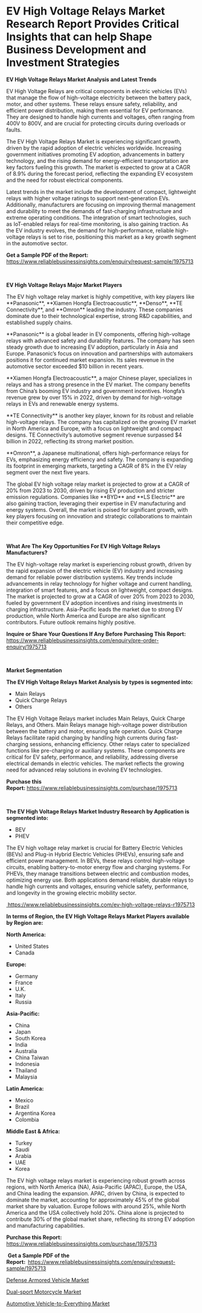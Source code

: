 <p><h1>EV High Voltage Relays Market Research Report Provides Critical Insights that can help Shape Business Development and Investment Strategies</h1></p><p><strong>EV High Voltage Relays Market Analysis and Latest Trends</strong></p>
<p><p>EV High Voltage Relays are critical components in electric vehicles (EVs) that manage the flow of high-voltage electricity between the battery pack, motor, and other systems. These relays ensure safety, reliability, and efficient power distribution, making them essential for EV performance. They are designed to handle high currents and voltages, often ranging from 400V to 800V, and are crucial for protecting circuits during overloads or faults.</p><p>The EV High Voltage Relays Market is experiencing significant growth, driven by the rapid adoption of electric vehicles worldwide. Increasing government initiatives promoting EV adoption, advancements in battery technology, and the rising demand for energy-efficient transportation are key factors fueling this growth. The market is expected to grow at a CAGR of 8.9% during the forecast period, reflecting the expanding EV ecosystem and the need for robust electrical components.</p><p>Latest trends in the market include the development of compact, lightweight relays with higher voltage ratings to support next-generation EVs. Additionally, manufacturers are focusing on improving thermal management and durability to meet the demands of fast-charging infrastructure and extreme operating conditions. The integration of smart technologies, such as IoT-enabled relays for real-time monitoring, is also gaining traction. As the EV industry evolves, the demand for high-performance, reliable high-voltage relays is set to rise, positioning this market as a key growth segment in the automotive sector.</p></p>
<p><strong>Get a Sample PDF of the Report:&nbsp;</strong> <a href="https://www.reliablebusinessinsights.com/enquiry/request-sample/1975713?utm_campaign=63&utm_medium=2&utm_source=Github&utm_content=ia&utm_term=24012025&utm_id=ev-high-voltage-relays">https://www.reliablebusinessinsights.com/enquiry/request-sample/1975713</a></p>
<p>&nbsp;</p>
<p><strong>EV High Voltage Relays Major Market Players</strong></p>
<p><p>The EV high voltage relay market is highly competitive, with key players like **Panasonic**, **Xiamen Hongfa Electroacoustic**, **Denso**, **TE Connectivity**, and **Omron** leading the industry. These companies dominate due to their technological expertise, strong R&D capabilities, and established supply chains.</p><p>**Panasonic** is a global leader in EV components, offering high-voltage relays with advanced safety and durability features. The company has seen steady growth due to increasing EV adoption, particularly in Asia and Europe. Panasonic’s focus on innovation and partnerships with automakers positions it for continued market expansion. Its sales revenue in the automotive sector exceeded $10 billion in recent years.</p><p>**Xiamen Hongfa Electroacoustic**, a major Chinese player, specializes in relays and has a strong presence in the EV market. The company benefits from China’s booming EV industry and government incentives. Hongfa’s revenue grew by over 15% in 2022, driven by demand for high-voltage relays in EVs and renewable energy systems.</p><p>**TE Connectivity** is another key player, known for its robust and reliable high-voltage relays. The company has capitalized on the growing EV market in North America and Europe, with a focus on lightweight and compact designs. TE Connectivity’s automotive segment revenue surpassed $4 billion in 2022, reflecting its strong market position.</p><p>**Omron**, a Japanese multinational, offers high-performance relays for EVs, emphasizing energy efficiency and safety. The company is expanding its footprint in emerging markets, targeting a CAGR of 8% in the EV relay segment over the next five years.</p><p>The global EV high voltage relay market is projected to grow at a CAGR of 20% from 2023 to 2030, driven by rising EV production and stricter emission regulations. Companies like **BYD** and **LS Electric** are also gaining traction, leveraging their expertise in EV manufacturing and energy systems. Overall, the market is poised for significant growth, with key players focusing on innovation and strategic collaborations to maintain their competitive edge.</p></p>
<p>&nbsp;</p>
<p><strong>What Are The Key Opportunities For EV High Voltage Relays Manufacturers?</strong></p>
<p><p>The EV high-voltage relay market is experiencing robust growth, driven by the rapid expansion of the electric vehicle (EV) industry and increasing demand for reliable power distribution systems. Key trends include advancements in relay technology for higher voltage and current handling, integration of smart features, and a focus on lightweight, compact designs. The market is projected to grow at a CAGR of over 20% from 2023 to 2030, fueled by government EV adoption incentives and rising investments in charging infrastructure. Asia-Pacific leads the market due to strong EV production, while North America and Europe are also significant contributors. Future outlook remains highly positive.</p></p>
<p><strong>Inquire or Share Your Questions If Any Before Purchasing This Report:</strong> <a href="https://www.reliablebusinessinsights.com/enquiry/pre-order-enquiry/1975713?utm_campaign=63&utm_medium=2&utm_source=Github&utm_content=ia&utm_term=24012025&utm_id=ev-high-voltage-relays">https://www.reliablebusinessinsights.com/enquiry/pre-order-enquiry/1975713</a></p>
<p>&nbsp;</p>
<p><strong>Market Segmentation</strong></p>
<p><strong>The EV High Voltage Relays Market Analysis by types is segmented into:</strong></p>
<p><ul><li>Main Relays</li><li>Quick Charge Relays</li><li>Others</li></ul></p>
<p><p>The EV High Voltage Relays market includes Main Relays, Quick Charge Relays, and Others. Main Relays manage high-voltage power distribution between the battery and motor, ensuring safe operation. Quick Charge Relays facilitate rapid charging by handling high currents during fast-charging sessions, enhancing efficiency. Other relays cater to specialized functions like pre-charging or auxiliary systems. These components are critical for EV safety, performance, and reliability, addressing diverse electrical demands in electric vehicles. The market reflects the growing need for advanced relay solutions in evolving EV technologies.</p></p>
<p><strong>Purchase this Report:&nbsp;</strong><a href="https://www.reliablebusinessinsights.com/purchase/1975713?utm_campaign=63&utm_medium=2&utm_source=Github&utm_content=ia&utm_term=24012025&utm_id=ev-high-voltage-relays">https://www.reliablebusinessinsights.com/purchase/1975713</a></p>
<p>&nbsp;</p>
<p><strong>The EV High Voltage Relays Market Industry Research by Application is segmented into:</strong></p>
<p><ul><li>BEV</li><li>PHEV</li></ul></p>
<p><p>The EV high voltage relay market is crucial for Battery Electric Vehicles (BEVs) and Plug-in Hybrid Electric Vehicles (PHEVs), ensuring safe and efficient power management. In BEVs, these relays control high-voltage circuits, enabling battery-to-motor energy flow and charging systems. For PHEVs, they manage transitions between electric and combustion modes, optimizing energy use. Both applications demand reliable, durable relays to handle high currents and voltages, ensuring vehicle safety, performance, and longevity in the growing electric mobility sector.</p></p>
<p><a href="https://www.reliablebusinessinsights.com/ev-high-voltage-relays-r1975713?utm_campaign=63&utm_medium=2&utm_source=Github&utm_content=ia&utm_term=24012025&utm_id=ev-high-voltage-relays">&nbsp;https://www.reliablebusinessinsights.com/ev-high-voltage-relays-r1975713</a></p>
<p><strong>In terms of Region, the EV High Voltage Relays Market Players available by Region are:</strong></p>
<p>
    <p> <strong> North America: </strong>
        <ul>
            <li>United States</li>
            <li>Canada</li>
        </ul>
        </p> 
    <p> <strong> Europe: </strong>
        <ul>
            <li>Germany</li>
            <li>France</li>
            <li>U.K.</li>
            <li>Italy</li>
            <li>Russia</li>
        </ul>
        </p> 
    <p> <strong> Asia-Pacific: </strong>
        <ul>
            <li>China</li>
            <li>Japan</li>
            <li>South Korea</li>
            <li>India</li>
            <li>Australia</li>
            <li>China Taiwan</li>
            <li>Indonesia</li>
            <li>Thailand</li>
            <li>Malaysia</li>
        </ul>
        </p> 
    <p> <strong> Latin America: </strong>
        <ul>
            <li>Mexico</li>
            <li>Brazil</li>
            <li>Argentina Korea</li>
            <li>Colombia</li>
        </ul>
        </p> 
    <p> <strong> Middle East & Africa: </strong>
        <ul>
            <li>Turkey</li>
            <li>Saudi</li>
            <li>Arabia</li>
            <li>UAE</li>
            <li>Korea</li>
        </ul>
    </p>
    </p>
<p><p>The EV high voltage relays market is experiencing robust growth across regions, with North America (NA), Asia-Pacific (APAC), Europe, the USA, and China leading the expansion. APAC, driven by China, is expected to dominate the market, accounting for approximately 45% of the global market share by valuation. Europe follows with around 25%, while North America and the USA collectively hold 20%. China alone is projected to contribute 30% of the global market share, reflecting its strong EV adoption and manufacturing capabilities.</p></p>
<p><strong>Purchase this Report: </strong><a href="https://www.reliablebusinessinsights.com/purchase/1975713?utm_campaign=63&utm_medium=2&utm_source=Github&utm_content=ia&utm_term=24012025&utm_id=ev-high-voltage-relays">https://www.reliablebusinessinsights.com/purchase/1975713</a></p>
<p>&nbsp;<strong>Get a Sample PDF of the Report:&nbsp;&nbsp;</strong><a href="https://www.reliablebusinessinsights.com/enquiry/request-sample/1975713?utm_campaign=63&utm_medium=2&utm_source=Github&utm_content=ia&utm_term=24012025&utm_id=ev-high-voltage-relays">https://www.reliablebusinessinsights.com/enquiry/request-sample/1975713</a></p>
<p><strong></strong></p>
<p><p><a href="https://github.com/waverlyam689/Market-Research-Report-List-1/blob/main/defense-armored-vehicle-market.md?utm_campaign=63&utm_medium=2&utm_source=Github&utm_content=ia&utm_term=24012025&utm_id=ev-high-voltage-relays">Defense Armored Vehicle Market</a></p><p><a href="https://github.com/paganellijanene17/Market-Research-Report-List-1/blob/main/dual-sport-motorcycle-market.md?utm_campaign=63&utm_medium=2&utm_source=Github&utm_content=ia&utm_term=24012025&utm_id=ev-high-voltage-relays">Dual-sport Motorcycle Market</a></p><p><a href="https://github.com/barnickclara79/Market-Research-Report-List-1/blob/main/automotive-vehicle-to-everything-market.md?utm_campaign=63&utm_medium=2&utm_source=Github&utm_content=ia&utm_term=24012025&utm_id=ev-high-voltage-relays">Automotive Vehicle-to-Everything Market</a></p></p>